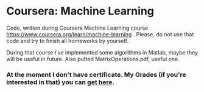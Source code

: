 # Coursera: Machine Learning

Code, written during Coursera Machine Learning course https://www.coursera.org/learn/machine-learning .
Please, do not use that code and try to finish all homeworks by yourself.

During that course I've implemented some algorithms in Matlab, maybe they will be useful in future.
Also putted MatrixOperations.pdf, useful one.

### At the moment I don't have certificate. My Grades (if you're interested in that) you can [get here](MachineLearningGrades.pdf).
